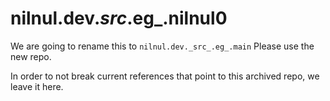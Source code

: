 # nilnul.dev._src_.eg_.nilnul0

We are going to rename this to `nilnul.dev._src_.eg_.main`
Please use the new repo.

In order to not break current references that point to this archived repo, we leave it here.
